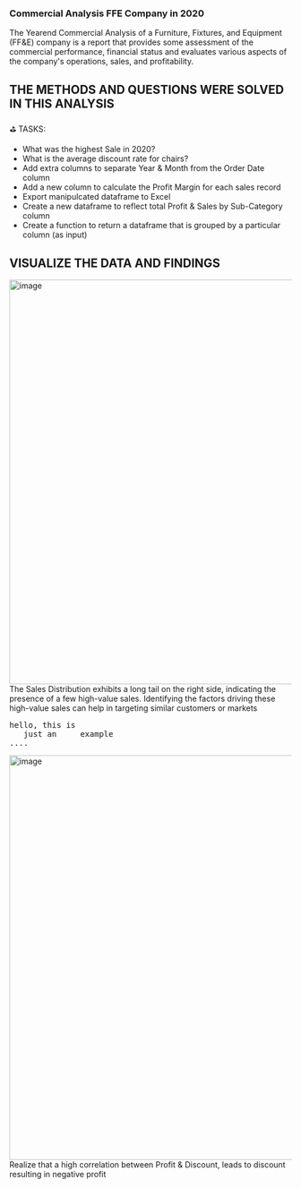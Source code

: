 ### Commercial Analysis FFE Company in 2020

The Yearend Commercial Analysis of a Furniture, Fixtures, and Equipment (FF&E) company is a report that provides some assessment of the commercial performance, financial status and evaluates various aspects of the company's operations, sales, and profitability.

## THE METHODS AND QUESTIONS WERE SOLVED IN THIS ANALYSIS

⛳ TASKS:
 * What was the highest Sale in 2020?
 * What is the average discount rate for chairs?
 * Add extra columns to separate Year & Month from the Order Date column
 * Add a new column to calculate the Profit Margin for each sales record
 * Export manipulcated dataframe to Excel
 * Create a new dataframe to reflect total Profit & Sales by Sub-Category column
 * Create a function to return a dataframe that is grouped by a particular column (as input)

## VISUALIZE THE DATA AND FINDINGS

<img width="723" alt="image" src="https://github.com/Inyourdreams12/Commercial_Analysis_FFE_Company/assets/119731058/00a4494c-cf0a-4a02-a81a-b017f0fa7272">
The Sales Distribution exhibits a long tail on the right side, indicating the presence of a few high-value sales. Identifying the factors driving these high-value sales can help in targeting similar customers or markets

<pre>
hello, this is
   just an     example
....
</pre>

<img width="723" alt="image" src="https://github.com/Inyourdreams12/Commercial_Analysis_FFE_Company/assets/119731058/5cdfbf2a-18a8-40ac-b616-a448152fbbad">
Realize that a high correlation between Profit & Discount, leads to discount resulting in negative profit

